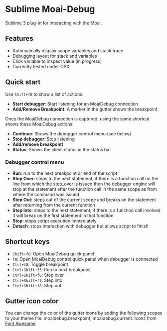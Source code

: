 # Sublime Moai-Debug

Sublime 3 plug-in for interacting with the Moai.

## Features

- Automatically display scope variables and stack trace
- Debugging layout for stack and variables
- Click variable to inspect value (in progress)
- Currently tested under OSX


## Quick start

Use `Shift+f8` to show a list of actions:

- **Start debugger**: Start listening for an MoaiDebug connection
- **Add/Remove Breakpoint**: A marker in the gutter shows the breakpoint

Once the MoaiDebug connection is captured, using the same shortcut shows these
MoaiDebug actions:

- **Continue**: Shows the debugger control menu (see below)
- **Stop debugger**: Stop listening
- **Add/remove breakpoint**
- **Status**: Shows the client status in the status bar

### Debugger control menu

- **Run**: run to the next breakpoint or end of the script
- **Step Over**: steps to the next statement, if there is a function call on the line from which the step_over is issued then the debugger engine will stop at the statement after the function call in the same scope as from where the command was issued
- **Step Out**: steps out of the current scope and breaks on the statement after returning from the current function
- **Step Into**: steps to the next statement, if there is a function call involved it will break on the first statement in that function
- **Stop**: stops script execution immediately
- **Detach**: stops interaction with debugger but allows script to finish

## Shortcut keys

- `Shift+f8`: Open MoaiDebug quick panel
- `f8`: Open MoaiDebug control quick panel when debugger is connected
- `Ctrl+f8`: Toggle breakpoint
- `Ctrl+Shift+f5`: Run to next breakpoint
- `Ctrl+Shift+f6`: Step over
- `Ctrl+Shift+f7`: Step into
- `Ctrl+Shift+f8`: Step out


## Gutter icon color

You can change the color of the gutter icons by adding the following scopes to your theme file: moaidebug.breakpoint, moaidebug.current. Icons from [Font Awesome](http://fortawesome.github.com/Font-Awesome/).
